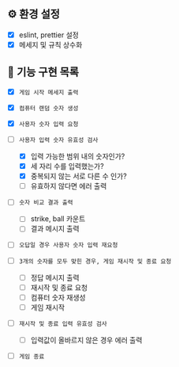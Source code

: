 ## ⚙️ 환경 설정

- [x] eslint, prettier 설정
- [x] 메세지 및 규칙 상수화

## 🚀 기능 구현 목록

- [x] `게임 시작 메세지 출력`

- [x] `컴퓨터 랜덤 숫자 생성`

- [x] `사용자 숫자 입력 요청`

- [ ] `사용자 입력 숫자 유효성 검사`

  - [x] 입력 가능한 범위 내의 숫자인가?
  - [x] 세 자리 수를 입력했는가?
  - [x] 중복되지 않는 서로 다른 수 인가?
  - [ ] 유효하지 않다면 에러 출력

- [ ] `숫자 비교 결과 출력`

  - [ ] strike, ball 카운트
  - [ ] 결과 메시지 출력

- [ ] `오답일 경우 사용자 숫자 입력 재요청`

- [ ] `3개의 숫자를 모두 맞힌 경우, 게임 재시작 및 종료 요청`

  - [ ] 정답 메시지 출력
  - [ ] 재시작 및 종료 요청
  - [ ] 컴퓨터 숫자 재생성
  - [ ] 게임 재시작

- [ ] `재시작 및 종료 입력 유효성 검사`

  - [ ] 입력값이 올바르지 않은 경우 에러 출력

- [ ] `게임 종료`
